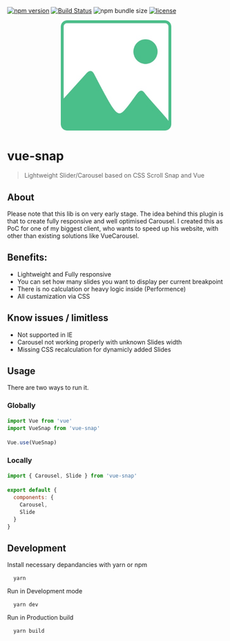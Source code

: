 [![npm version](https://badge.fury.io/js/vue-snap.svg)](https://badge.fury.io/js/vue-snap)
[![Build Status](https://travis-ci.org/bartdominiak/vue-snap.png?branch=master)](https://travis-ci.org/bartdominiak/vue-snap)
![npm bundle size](https://img.shields.io/bundlephobia/minzip/vue-snap)
[![license](https://img.shields.io/github/license/mashape/apistatus.svg)](https://github.com/bartdominiak/vue-snap/blob/master/LICENSE.md)

<div align="center">
  <img width="256" heigth="256" src="/static/snap.jpg" alt="vue-snap logo">
</div>

# vue-snap
> Lightweight Slider/Carousel based on CSS Scroll Snap and Vue

## About
Please note that this lib is on very early stage. The idea behind this plugin is that to create fully responsive and well optimised Carousel. I created this as PoC for one of my biggest client, who wants to speed up his website, with other than existing solutions like VueCarousel.

## Benefits:
- Lightweight and Fully responsive
- You can set how many slides you want to display per current breakpoint
- There is no calculation or heavy logic inside (Performence)
- All custamization via CSS

## Know issues / limitless
- Not supported in IE
- Carousel not working properly with unknown Slides width
- Missing CSS recalculation for dynamicly added Slides

## Usage
There are two ways to run it.

### Globally

```js
import Vue from 'vue'
import VueSnap from 'vue-snap'

Vue.use(VueSnap)
```

### Locally

```js
import { Carousel, Slide } from 'vue-snap'

export default {
  components: {
    Carousel,
    Slide
  }
}
```

## Development

Install necessary depandancies with yarn or npm

```
  yarn
```

Run in Development mode
```
  yarn dev
```

Run in Production build
```
  yarn build
```
